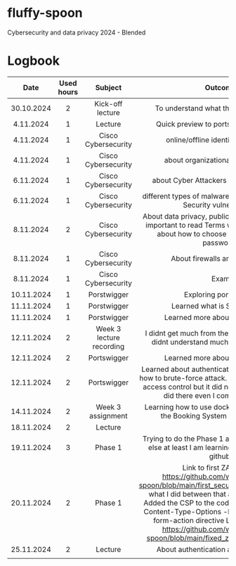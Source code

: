 # fluffy-spoon
Cybersecurity and data privacy 2024 - Blended

# Logbook

| Date | Used hours | Subject | Outcome |
| :---:|:---:|:---:|:---:|
| 30.10.2024   | 2     | Kick-off lecture    | To understand what the course is about      |
|   4.11.2024   |   1     |  Lecture     |  Quick preview to portswigger and burp     |
|    4.11.2024  |    1    |   Cisco Cybersecurity    | online/offline identity information      |
|   4.11.2024   |    1    |    Cisco Cybersecurity   |    about organizational data security   |
|  6.11.2024    |    1    |   Cisco Cybersecurity    |  about Cyber Attackers and cyber warfare     |
|    6.11.2024  |  1      |   Cisco Cybersecurity    |     different types of malware, infiltration methods, Security vulnerabilities |
|   8.11.2024   |  2      |   Cisco Cybersecurity    |   About data privacy, public wifi security, why its important to read Terms when signing up and about how to choose good and secure passwords    |
|    8.11.2024  |   1     |    Cisco Cybersecurity    |   About firewalls and protection    |
|   8.11.2024   |   1    |    Cisco Cybersecurity  |  Exam     |
|   10.11.2024   |   1     |   Porstwigger    |  Exploring portswigger     |
|  11.11.2024    | 1       |    Porstwigger   |  Learned what is SQL injection     |
|    11.11.2024  |  1      |   Porstwigger    |    Learned more about SQL injection   |
|   12.11.2024   |    2    |   Week 3 lecture recording    |   I didnt get much from the recording because I didnt understand much about the subject.    |
|   12.11.2024   |     2   |    Portswigger   |   Learned more about SQL injection    |
|    12.11.2024  | 2       |   Portswigger    |   Learned about authentication and little bit about how to brute-force attack. I also did one lab from access control but it did not open for me what I did there even I completed one lab   |
|   14.11.2024   |   2     |  Week 3 assignment     |  Learning how to use docker and starting to do the Booking System Project Phase 1     |
|   18.11.2024   |   2     |    Lecture   |       |
|     19.11.2024 |    3    |   Phase 1    |   Trying to do the Phase 1 assignment. If nothing else at least I am learning slowly how to use github.    |
|   20.11.2024   |     2   |   Phase 1    |  Link to first ZAP report: https://github.com/wolfhroc/fluffy-spoon/blob/main/first_security_test_reg_page.md   what I did between that and the final report:   Added the CSP to the code (with AI) Added X-Content-Type-Options -header to app Added form-action directive Link to final report:  https://github.com/wolfhroc/fluffy-spoon/blob/main/fixed_zap_attack_alerts.md   |
|  25.11.2024    |  2      |  Lecture     |  About authentication and authorisation     |
|      |        |       |       |
